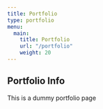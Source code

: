 ```yaml
---
title: Portfolio
type: portfolio
menu: 
  main:
    title: Portfolio
    url: "/portfolio"
    weight: 20
---
```


## Portfolio Info

This is a dummy portfolio page